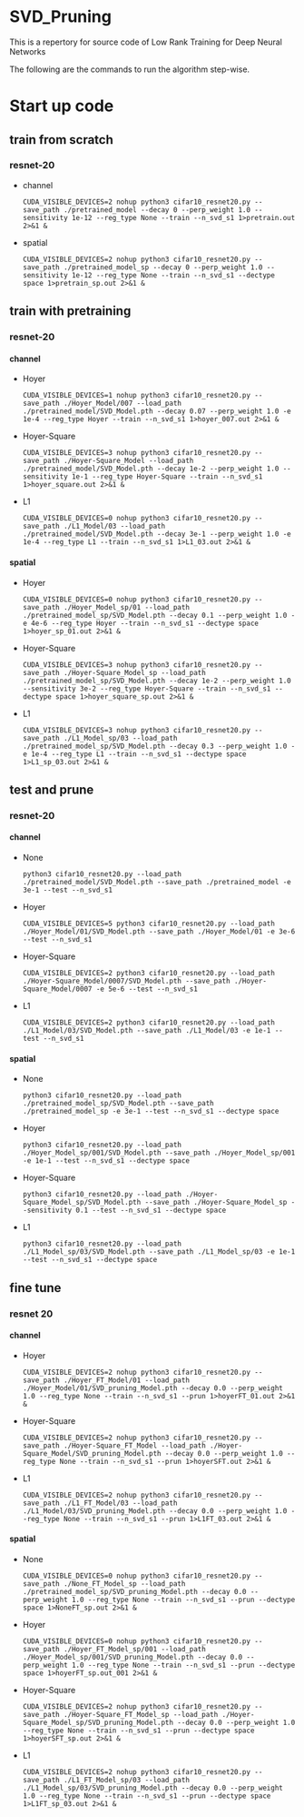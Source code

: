 # SVD_Pruning
This is a repertory for source code of Low Rank Training for Deep Neural Networks

The following are the commands to run the algorithm step-wise.

# Start up code

## train from scratch

### resnet-20

* channel

  ```
  CUDA_VISIBLE_DEVICES=2 nohup python3 cifar10_resnet20.py --save_path ./pretrained_model --decay 0 --perp_weight 1.0 --sensitivity 1e-12 --reg_type None --train --n_svd_s1 1>pretrain.out 2>&1 &
  ```

* spatial

  ```
  CUDA_VISIBLE_DEVICES=2 nohup python3 cifar10_resnet20.py --save_path ./pretrained_model_sp --decay 0 --perp_weight 1.0 --sensitivity 1e-12 --reg_type None --train --n_svd_s1 --dectype space 1>pretrain_sp.out 2>&1 &
  ```


## train with pretraining

### resnet-20

#### channel

* Hoyer

  ```
  CUDA_VISIBLE_DEVICES=1 nohup python3 cifar10_resnet20.py --save_path ./Hoyer_Model/007 --load_path ./pretrained_model/SVD_Model.pth --decay 0.07 --perp_weight 1.0 -e 1e-4 --reg_type Hoyer --train --n_svd_s1 1>hoyer_007.out 2>&1 &
  ```

* Hoyer-Square

  ```
  CUDA_VISIBLE_DEVICES=3 nohup python3 cifar10_resnet20.py --save_path ./Hoyer-Square_Model --load_path ./pretrained_model/SVD_Model.pth --decay 1e-2 --perp_weight 1.0 --sensitivity 1e-1 --reg_type Hoyer-Square --train --n_svd_s1 1>hoyer_square.out 2>&1 &
  ```

* L1

  ```
  CUDA_VISIBLE_DEVICES=0 nohup python3 cifar10_resnet20.py --save_path ./L1_Model/03 --load_path ./pretrained_model/SVD_Model.pth --decay 3e-1 --perp_weight 1.0 -e 1e-4 --reg_type L1 --train --n_svd_s1 1>L1_03.out 2>&1 &
  ```



#### spatial

- Hoyer

  ```
  CUDA_VISIBLE_DEVICES=0 nohup python3 cifar10_resnet20.py --save_path ./Hoyer_Model_sp/01 --load_path ./pretrained_model_sp/SVD_Model.pth --decay 0.1 --perp_weight 1.0 -e 4e-6 --reg_type Hoyer --train --n_svd_s1 --dectype space 1>hoyer_sp_01.out 2>&1 &
  ```

- Hoyer-Square

  ```
  CUDA_VISIBLE_DEVICES=3 nohup python3 cifar10_resnet20.py --save_path ./Hoyer-Square_Model_sp --load_path ./pretrained_model_sp/SVD_Model.pth --decay 1e-2 --perp_weight 1.0 --sensitivity 3e-2 --reg_type Hoyer-Square --train --n_svd_s1 --dectype space 1>hoyer_square_sp.out 2>&1 &
  ```

- L1

  ```
  CUDA_VISIBLE_DEVICES=3 nohup python3 cifar10_resnet20.py --save_path ./L1_Model_sp/03 --load_path ./pretrained_model_sp/SVD_Model.pth --decay 0.3 --perp_weight 1.0 -e 1e-4 --reg_type L1 --train --n_svd_s1 --dectype space 1>L1_sp_03.out 2>&1 &
  ```


## test and prune

### resnet-20

#### channel

* None

  ```
  python3 cifar10_resnet20.py --load_path ./pretrained_model/SVD_Model.pth --save_path ./pretrained_model -e 3e-1 --test --n_svd_s1
  ```

* Hoyer

  ```
  CUDA_VISIBLE_DEVICES=5 python3 cifar10_resnet20.py --load_path ./Hoyer_Model/01/SVD_Model.pth --save_path ./Hoyer_Model/01 -e 3e-6 --test --n_svd_s1
  ```

* Hoyer-Square

  ```
  CUDA_VISIBLE_DEVICES=2 python3 cifar10_resnet20.py --load_path ./Hoyer-Square_Model/0007/SVD_Model.pth --save_path ./Hoyer-Square_Model/0007 -e 5e-6 --test --n_svd_s1
  ```

* L1

  ```
  CUDA_VISIBLE_DEVICES=2 python3 cifar10_resnet20.py --load_path ./L1_Model/03/SVD_Model.pth --save_path ./L1_Model/03 -e 1e-1 --test --n_svd_s1
  ```



#### spatial

* None

  ```
  python3 cifar10_resnet20.py --load_path ./pretrained_model_sp/SVD_Model.pth --save_path ./pretrained_model_sp -e 3e-1 --test --n_svd_s1 --dectype space
  ```

* Hoyer

  ```
  python3 cifar10_resnet20.py --load_path ./Hoyer_Model_sp/001/SVD_Model.pth --save_path ./Hoyer_Model_sp/001 -e 1e-1 --test --n_svd_s1 --dectype space
  ```

* Hoyer-Square

  ```
  python3 cifar10_resnet20.py --load_path ./Hoyer-Square_Model_sp/SVD_Model.pth --save_path ./Hoyer-Square_Model_sp --sensitivity 0.1 --test --n_svd_s1 --dectype space
  ```

* L1

  ```
  python3 cifar10_resnet20.py --load_path ./L1_Model_sp/03/SVD_Model.pth --save_path ./L1_Model_sp/03 -e 1e-1 --test --n_svd_s1 --dectype space
  ```

## fine tune

### resnet 20

#### channel

* Hoyer

  ```
  CUDA_VISIBLE_DEVICES=2 nohup python3 cifar10_resnet20.py --save_path ./Hoyer_FT_Model/01 --load_path ./Hoyer_Model/01/SVD_pruning_Model.pth --decay 0.0 --perp_weight 1.0 --reg_type None --train --n_svd_s1 --prun 1>hoyerFT_01.out 2>&1 &
  ```

* Hoyer-Square

  ```
  CUDA_VISIBLE_DEVICES=2 nohup python3 cifar10_resnet20.py --save_path ./Hoyer-Square_FT_Model --load_path ./Hoyer-Square_Model/SVD_pruning_Model.pth --decay 0.0 --perp_weight 1.0 --reg_type None --train --n_svd_s1 --prun 1>hoyerSFT.out 2>&1 &
  ```

* L1

  ```
  CUDA_VISIBLE_DEVICES=2 nohup python3 cifar10_resnet20.py --save_path ./L1_FT_Model/03 --load_path ./L1_Model/03/SVD_pruning_Model.pth --decay 0.0 --perp_weight 1.0 --reg_type None --train --n_svd_s1 --prun 1>L1FT_03.out 2>&1 &
  ```



#### spatial

* None

  ```
  CUDA_VISIBLE_DEVICES=0 nohup python3 cifar10_resnet20.py --save_path ./None_FT_Model_sp --load_path ./pretrained_model_sp/SVD_pruning_Model.pth --decay 0.0 --perp_weight 1.0 --reg_type None --train --n_svd_s1 --prun --dectype space 1>NoneFT_sp.out 2>&1 &
  ```

* Hoyer

  ```
  CUDA_VISIBLE_DEVICES=0 nohup python3 cifar10_resnet20.py --save_path ./Hoyer_FT_Model_sp/001 --load_path ./Hoyer_Model_sp/001/SVD_pruning_Model.pth --decay 0.0 --perp_weight 1.0 --reg_type None --train --n_svd_s1 --prun --dectype space 1>hoyerFT_sp.out_001 2>&1 &
  ```

* Hoyer-Square

  ```
  CUDA_VISIBLE_DEVICES=2 nohup python3 cifar10_resnet20.py --save_path ./Hoyer-Square_FT_Model_sp --load_path ./Hoyer-Square_Model_sp/SVD_pruning_Model.pth --decay 0.0 --perp_weight 1.0 --reg_type None --train --n_svd_s1 --prun --dectype space 1>hoyerSFT_sp.out 2>&1 &
  ```

* L1

  ```
  CUDA_VISIBLE_DEVICES=2 nohup python3 cifar10_resnet20.py --save_path ./L1_FT_Model_sp/03 --load_path ./L1_Model_sp/03/SVD_pruning_Model.pth --decay 0.0 --perp_weight 1.0 --reg_type None --train --n_svd_s1 --prun --dectype space 1>L1FT_sp_03.out 2>&1 &
  ```
